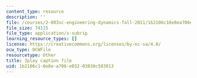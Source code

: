 ```yaml
---
content_type: resource
description: ''
file: /courses/2-003sc-engineering-dynamics-fall-2011/1b2106c16e8ea706e03203830c583013_lFedznDnPZc.srt
file_size: 74115
file_type: application/x-subrip
learning_resource_types: []
license: https://creativecommons.org/licenses/by-nc-sa/4.0/
ocw_type: OCWFile
resourcetype: Other
title: 3play caption file
uid: 1b2106c1-6e8e-a706-e032-03830c583013
---
```

